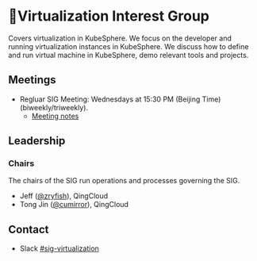 # Virtualization Interest Group

Covers virtualization in KubeSphere. We focus on the developer and running virtualization instances in KubeSphere. We discuss how to define and run virtual machine in KubeSphere, demo relevant tools and projects.

## Meetings
- Regluar SIG Meeting: Wednesdays at 15:30 PM (Beijing Time)(biweekly/triweekly).  
  - [Meeting notes](https://tinyurl.com/kubesphere-sig-virtualization)

## Leadership

### Chairs
The chairs of the SIG run operations and processes governing the SIG.
- Jeff ([@zryfish](https://github.com/zryfish)), QingCloud
- Tong Jin ([@cumirror](https://github.com/cumirror)), QingCloud


## Contact

- Slack [#sig-virtualization](https://kubesphere.slack.com/messages/sig-virtualization)
